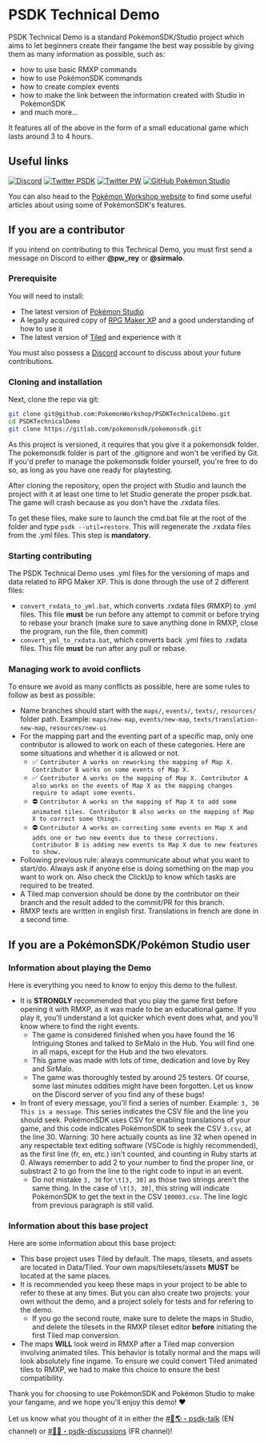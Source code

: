 # PSDK Technical Demo
PSDK Technical Demo is a standard PokémonSDK/Studio project which aims to let beginners create their fangame the best way possible by giving them as many information as possible, such as:
- how to use basic RMXP commands
- how to use PokémonSDK commands
- how to create complex events
- how to make the link between the information created with Studio in PokémonSDK
- and much more...

It features all of the above in the form of a small educational game which lasts around 3 to 4 hours.

## Useful links
[![Discord](https://img.shields.io/discord/143824995867557888.svg?logo=discord&colorB=728ADA&label=Discord)](https://discord.gg/0noB0gBDd91B8pMk)
[![Twitter PSDK](https://img.shields.io/twitter/follow/PokemonSDK?label=Twitter%20PSDK&logoColor=%23333333&style=social)](https://twitter.com/PokemonSDK)
[![Twitter PW](https://img.shields.io/twitter/follow/PokemonWorkshop?label=Twitter%20PW&logoColor=%23333333&style=social)](https://twitter.com/PokemonWorkshop)
[![GitHub Pokémon Studio](https://img.shields.io/badge/Powered_by-Pokémon_Studio-6562f8?style=flat&logo=github&labelColor=1d1c22)]((https://github.com/PokemonWorkshop/PokemonStudio))

You can also head to the [Pokémon Workshop website](https://pokemonworkshop.com/) to find some useful articles about using some of PokémonSDK's features.

## If you are a contributor

If you intend on contributing to this Technical Demo, you must first send a message on Discord to either **@pw_rey** or **@sirmalo**.

### Prerequisite
You will need to install:
- The latest version of [Pokémon Studio](https://github.com/PokemonWorkshop/PokemonStudio)
- A legally acquired copy of [RPG Maker XP](https://store.steampowered.com/app/235900/RPG_Maker_XP/) and a good understanding of how to use it
- The latest version of [Tiled](https://www.mapeditor.org/) and experience with it

You must also possess a [Discord](https://discord.com/) account to discuss about your future contributions.

### Cloning and installation
Next, clone the repo via git:
```bash
git clone git@github.com:PokemonWorkshop/PSDKTechnicalDemo.git
cd PSDKTechnicalDemo
git clone https://gitlab.com/pokemonsdk/pokemonsdk.git
```
As this project is versioned, it requires that you give it a pokemonsdk folder. The pokemonsdk folder is part of the .gitignore and won't be verified by Git. If you'd prefer to manage the pokemonsdk folder yourself, you're free to do so, as long as you have one ready for playtesting.

After cloning the repository, open the project with Studio and launch the project with it at least one time to let Studio generate the proper psdk.bat. The game will crash because as you don't have the .rxdata files.

To get these files, make sure to launch the cmd.bat file at the root of the folder and type `psdk --util=restore`. This will regenerate the .rxdata files from the .yml files. This step is **mandatory**.


### Starting contributing
The PSDK Technical Demo uses .yml files for the versioning of maps and data related to RPG Maker XP. This is done through the use of 2 different files:
- `convert_rxdata_to_yml.bat`, which converts .rxdata files (RMXP) to .yml files. This file **must** be run before any attempt to commit or before trying to rebase your branch (make sure to save anything done in RMXP, close the program, run the file, then commit)
- `convert_yml_to_rxdata.bat`, which converts back .yml files to .rxdata files. This file **must** be run after any pull or rebase.

### Managing work to avoid conflicts
To ensure we avoid as many conflicts as possible, here are some rules to follow as best as possible:
- Name branches should start with the `maps/`, `events/`, `texts/`, `resources/` folder path. Example: `maps/new-map`, `events/new-map`, `texts/translation-new-map`, `resources/new-ui`
- For the mapping part and the eventing part of a specific map, only one contributor is allowed to work on each of these categories. Here are some situations and whether it is allowed or not.
  - ✅ `Contributor A works on reworking the mapping of Map X. Contributor B works on some events of Map X.`
  - ✅ `Contributor A works on the mapping of Map X. Contributor A also works on the events of Map X as the mapping changes require to adapt some events.`
  - ⛔ `Contributor A works on the mapping of Map X to add some animated tiles. Contributor B also works on the mapping of Map X to correct some things.`
  - ⛔ `Contributor A works on correcting some events on Map X and adds one or two new events due to these corrections. Contributor B is adding new events to Map X due to new features to show.`
- Following previous rule: always communicate about what you want to start/do. Always ask if anyone else is doing something on the map you want to work on. Also check the ClickUp to know which tasks are required to be treated.
- A Tiled map conversion should be done by the contributor on their branch and the result added to the commit/PR for this branch.
- RMXP texts are written in english first. Translations in french are done in a second time.

## If you are a PokémonSDK/Pokémon Studio user

### Information about playing the Demo
Here is everything you need to know to enjoy this demo to the fullest.
- It is **STRONGLY** recommended that you play the game first before opening it with RMXP, as it was made to be an educational game. If you play it, you'll understand a lot quicker which event does what, and you'll know where to find the right events.
  - The game is considered finished when you have found the 16 Intriguing Stones and talked to SirMalo in the Hub. You will find one in all maps, except for the Hub and the two elevators.
  - This game was made with lots of time, dedication and love by Rey and SirMalo.
  - The game was thoroughly tested by around 25 testers. Of course, some last minutes oddities might have been forgotten. Let us know on the Discord server of you find any of these bugs!
- In front of every message, you'll find a series of number. Example: `3, 30 This is a message`. This series indicates the CSV file and the line you should seek. PokémonSDK uses CSV for enabling translations of your game, and this code indicates PokémonSDK to seek the CSV `3.csv`, at the line 30. Warning: 30 here actually counts as line 32 when opened in any respectable text editing software (VSCode is highly recommended), as the first line (fr, en, etc.) isn't counted, and counting in Ruby starts at 0. Always remember to add 2 to your number to find the proper line, or substract 2 to go from the line to the right code to input in an event.
  - Do not mistake `3, 30` for `\t[3, 30]` as those two strings aren't the same thing. In the case of `\t[3, 30]`, this string will indicate PokémonSDK to get the text in the CSV `100003.csv`. The line logic from previous paragraph is still valid.

### Information about this base project
Here are some information about this base project:
- This base project uses Tiled by default. The maps, tilesets, and assets are located in Data/Tiled. Your own maps/tilesets/assets **MUST** be located at the same places.
- It is recommended you keep these maps in your project to be able to refer to these at any times. But you can also create two projects: your own without the demo, and a project solely for tests and for refering to the demo.
  - If you go the second route, make sure to delete the maps in Studio, and delete the tilesets in the RMXP tileset editor **before** initiating the first Tiled map conversion.
- The maps **WILL** look weird in RMXP after a Tiled map conversion involving animated tiles. This behavior is totally normal and the maps will look absolutely fine ingame. To ensure we could convert Tiled animated tiles to RMXP, we had to make this choice to ensure the best compatibility.

Thank you for choosing to use PokémonSDK and Pokémon Studio to make your fangame, and we hope you'll enjoy this demo! ❤

Let us know what you thought of it in either the [#💬🌎・psdk-talk](https://ptb.discord.com/channels/143824995867557888/520273477144412171) (EN channel) or [#💬🥖・psdk-discussions](https://ptb.discord.com/channels/143824995867557888/360856242111119360) (FR channel)!
